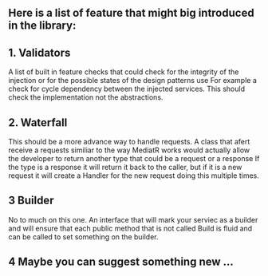 ## Here is a list of feature that might big introduced in the library: 

## 1. Validators
A list of built in feature checks that could check for the integrity of the injection or for the possible states of the design patterns use
For example a check for cycle dependency between the injected services. This should check the implementation not the abstractions.

## 2. Waterfall
This should be a more advance way to handle requests.
A class that afert receive a requests similiar to the way MediatR works would actually allow the developer to return another type that could be a request or a response
If the type is a response it will return it back to the caller, but if it is a new request it will create a Handler for the new request doing this multiple times.

## 3 Builder
No to much on this one. An interface that will mark your serviec as a builder and will ensure that each public method that is not called Build is fluid and can be called to set something on the builder.

## 4 Maybe you can suggest something new ...
